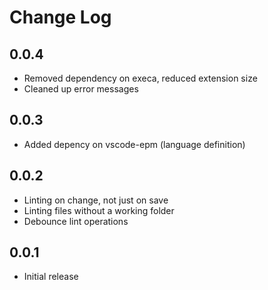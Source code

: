 # Change Log

## 0.0.4

- Removed dependency on execa, reduced extension size
- Cleaned up error messages

## 0.0.3

- Added depency on vscode-epm (language definition)

## 0.0.2

- Linting on change, not just on save
- Linting files without a working folder
- Debounce lint operations

## 0.0.1

- Initial release
